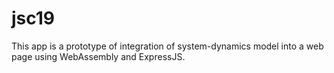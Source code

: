 # jsc19
This app is a prototype of integration of system-dynamics model into a web page using WebAssembly and ExpressJS.
